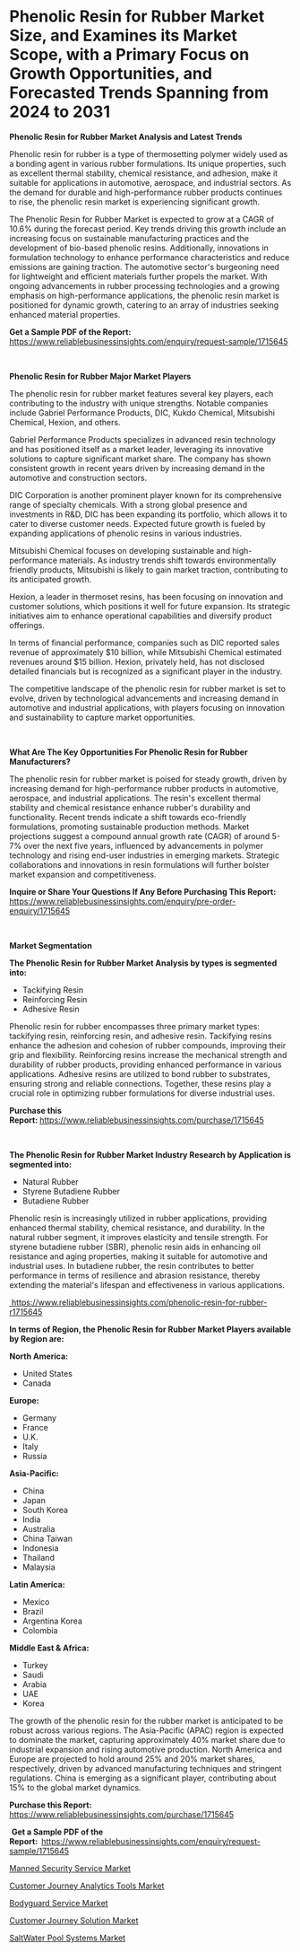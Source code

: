 <p><h1>Phenolic Resin for Rubber Market Size, and Examines its Market Scope, with a Primary Focus on Growth Opportunities, and Forecasted Trends Spanning from 2024 to 2031</h1></p><p><strong>Phenolic Resin for Rubber Market Analysis and Latest Trends</strong></p>
<p><p>Phenolic resin for rubber is a type of thermosetting polymer widely used as a bonding agent in various rubber formulations. Its unique properties, such as excellent thermal stability, chemical resistance, and adhesion, make it suitable for applications in automotive, aerospace, and industrial sectors. As the demand for durable and high-performance rubber products continues to rise, the phenolic resin market is experiencing significant growth. </p><p>The Phenolic Resin for Rubber Market is expected to grow at a CAGR of 10.6% during the forecast period. Key trends driving this growth include an increasing focus on sustainable manufacturing practices and the development of bio-based phenolic resins. Additionally, innovations in formulation technology to enhance performance characteristics and reduce emissions are gaining traction. The automotive sector's burgeoning need for lightweight and efficient materials further propels the market. With ongoing advancements in rubber processing technologies and a growing emphasis on high-performance applications, the phenolic resin market is positioned for dynamic growth, catering to an array of industries seeking enhanced material properties.</p></p>
<p><strong>Get a Sample PDF of the Report:&nbsp;</strong> <a href="https://www.reliablebusinessinsights.com/enquiry/request-sample/1715645?utm_campaign=41&utm_medium=2&utm_source=Github&utm_content=ia&utm_term=23102024&utm_id=phenolic-resin-for-rubber">https://www.reliablebusinessinsights.com/enquiry/request-sample/1715645</a></p>
<p>&nbsp;</p>
<p><strong>Phenolic Resin for Rubber Major Market Players</strong></p>
<p><p>The phenolic resin for rubber market features several key players, each contributing to the industry with unique strengths. Notable companies include Gabriel Performance Products, DIC, Kukdo Chemical, Mitsubishi Chemical, Hexion, and others.</p><p>Gabriel Performance Products specializes in advanced resin technology and has positioned itself as a market leader, leveraging its innovative solutions to capture significant market share. The company has shown consistent growth in recent years driven by increasing demand in the automotive and construction sectors.</p><p>DIC Corporation is another prominent player known for its comprehensive range of specialty chemicals. With a strong global presence and investments in R&D, DIC has been expanding its portfolio, which allows it to cater to diverse customer needs. Expected future growth is fueled by expanding applications of phenolic resins in various industries.</p><p>Mitsubishi Chemical focuses on developing sustainable and high-performance materials. As industry trends shift towards environmentally friendly products, Mitsubishi is likely to gain market traction, contributing to its anticipated growth.</p><p>Hexion, a leader in thermoset resins, has been focusing on innovation and customer solutions, which positions it well for future expansion. Its strategic initiatives aim to enhance operational capabilities and diversify product offerings.</p><p>In terms of financial performance, companies such as DIC reported sales revenue of approximately $10 billion, while Mitsubishi Chemical estimated revenues around $15 billion. Hexion, privately held, has not disclosed detailed financials but is recognized as a significant player in the industry.</p><p>The competitive landscape of the phenolic resin for rubber market is set to evolve, driven by technological advancements and increasing demand in automotive and industrial applications, with players focusing on innovation and sustainability to capture market opportunities.</p></p>
<p>&nbsp;</p>
<p><strong>What Are The Key Opportunities For Phenolic Resin for Rubber Manufacturers?</strong></p>
<p><p>The phenolic resin for rubber market is poised for steady growth, driven by increasing demand for high-performance rubber products in automotive, aerospace, and industrial applications. The resin's excellent thermal stability and chemical resistance enhance rubber's durability and functionality. Recent trends indicate a shift towards eco-friendly formulations, promoting sustainable production methods. Market projections suggest a compound annual growth rate (CAGR) of around 5-7% over the next five years, influenced by advancements in polymer technology and rising end-user industries in emerging markets. Strategic collaborations and innovations in resin formulations will further bolster market expansion and competitiveness.</p></p>
<p><strong>Inquire or Share Your Questions If Any Before Purchasing This Report:</strong> <a href="https://www.reliablebusinessinsights.com/enquiry/pre-order-enquiry/1715645?utm_campaign=41&utm_medium=2&utm_source=Github&utm_content=ia&utm_term=23102024&utm_id=phenolic-resin-for-rubber">https://www.reliablebusinessinsights.com/enquiry/pre-order-enquiry/1715645</a></p>
<p>&nbsp;</p>
<p><strong>Market Segmentation</strong></p>
<p><strong>The Phenolic Resin for Rubber Market Analysis by types is segmented into:</strong></p>
<p><ul><li>Tackifying Resin</li><li>Reinforcing Resin</li><li>Adhesive Resin</li></ul></p>
<p><p>Phenolic resin for rubber encompasses three primary market types: tackifying resin, reinforcing resin, and adhesive resin. Tackifying resins enhance the adhesion and cohesion of rubber compounds, improving their grip and flexibility. Reinforcing resins increase the mechanical strength and durability of rubber products, providing enhanced performance in various applications. Adhesive resins are utilized to bond rubber to substrates, ensuring strong and reliable connections. Together, these resins play a crucial role in optimizing rubber formulations for diverse industrial uses.</p></p>
<p><strong>Purchase this Report:&nbsp;</strong><a href="https://www.reliablebusinessinsights.com/purchase/1715645?utm_campaign=41&utm_medium=2&utm_source=Github&utm_content=ia&utm_term=23102024&utm_id=phenolic-resin-for-rubber">https://www.reliablebusinessinsights.com/purchase/1715645</a></p>
<p>&nbsp;</p>
<p><strong>The Phenolic Resin for Rubber Market Industry Research by Application is segmented into:</strong></p>
<p><ul><li>Natural Rubber</li><li>Styrene Butadiene Rubber</li><li>Butadiene Rubber</li></ul></p>
<p><p>Phenolic resin is increasingly utilized in rubber applications, providing enhanced thermal stability, chemical resistance, and durability. In the natural rubber segment, it improves elasticity and tensile strength. For styrene butadiene rubber (SBR), phenolic resin aids in enhancing oil resistance and aging properties, making it suitable for automotive and industrial uses. In butadiene rubber, the resin contributes to better performance in terms of resilience and abrasion resistance, thereby extending the material's lifespan and effectiveness in various applications.</p></p>
<p><a href="https://www.reliablebusinessinsights.com/phenolic-resin-for-rubber-r1715645?utm_campaign=41&utm_medium=2&utm_source=Github&utm_content=ia&utm_term=23102024&utm_id=phenolic-resin-for-rubber">&nbsp;https://www.reliablebusinessinsights.com/phenolic-resin-for-rubber-r1715645</a></p>
<p><strong>In terms of Region, the Phenolic Resin for Rubber Market Players available by Region are:</strong></p>
<p>
    <p> <strong> North America: </strong>
        <ul>
            <li>United States</li>
            <li>Canada</li>
        </ul>
        </p> 
    <p> <strong> Europe: </strong>
        <ul>
            <li>Germany</li>
            <li>France</li>
            <li>U.K.</li>
            <li>Italy</li>
            <li>Russia</li>
        </ul>
        </p> 
    <p> <strong> Asia-Pacific: </strong>
        <ul>
            <li>China</li>
            <li>Japan</li>
            <li>South Korea</li>
            <li>India</li>
            <li>Australia</li>
            <li>China Taiwan</li>
            <li>Indonesia</li>
            <li>Thailand</li>
            <li>Malaysia</li>
        </ul>
        </p> 
    <p> <strong> Latin America: </strong>
        <ul>
            <li>Mexico</li>
            <li>Brazil</li>
            <li>Argentina Korea</li>
            <li>Colombia</li>
        </ul>
        </p> 
    <p> <strong> Middle East & Africa: </strong>
        <ul>
            <li>Turkey</li>
            <li>Saudi</li>
            <li>Arabia</li>
            <li>UAE</li>
            <li>Korea</li>
        </ul>
    </p>
    </p>
<p><p>The growth of the phenolic resin for the rubber market is anticipated to be robust across various regions. The Asia-Pacific (APAC) region is expected to dominate the market, capturing approximately 40% market share due to industrial expansion and rising automotive production. North America and Europe are projected to hold around 25% and 20% market shares, respectively, driven by advanced manufacturing techniques and stringent regulations. China is emerging as a significant player, contributing about 15% to the global market dynamics.</p></p>
<p><strong>Purchase this Report: </strong><a href="https://www.reliablebusinessinsights.com/purchase/1715645?utm_campaign=41&utm_medium=2&utm_source=Github&utm_content=ia&utm_term=23102024&utm_id=phenolic-resin-for-rubber">https://www.reliablebusinessinsights.com/purchase/1715645</a></p>
<p>&nbsp;<strong>Get a Sample PDF of the Report:&nbsp;&nbsp;</strong><a href="https://www.reliablebusinessinsights.com/enquiry/request-sample/1715645?utm_campaign=41&utm_medium=2&utm_source=Github&utm_content=ia&utm_term=23102024&utm_id=phenolic-resin-for-rubber">https://www.reliablebusinessinsights.com/enquiry/request-sample/1715645</a></p>
<p><strong></strong></p>
<p><p><a href="https://github.com/nifongekclosebn1/Market-Research-Report-List-1/blob/main/manned-security-service-market.md?utm_campaign=41&utm_medium=2&utm_source=Github&utm_content=ia&utm_term=23102024&utm_id=phenolic-resin-for-rubber">Manned Security Service Market</a></p><p><a href="https://www.linkedin.com/pulse/customer-journey-analytics-tools-market-size-share-growth-tpfye?utm_campaign=41&utm_medium=2&utm_source=Github&utm_content=ia&utm_term=23102024&utm_id=phenolic-resin-for-rubber">Customer Journey Analytics Tools Market</a></p><p><a href="https://github.com/jerridoxdemase/Market-Research-Report-List-1/blob/main/bodyguard-service-market.md?utm_campaign=41&utm_medium=2&utm_source=Github&utm_content=ia&utm_term=23102024&utm_id=phenolic-resin-for-rubber">Bodyguard Service Market</a></p><p><a href="https://www.linkedin.com/pulse/global-customer-journey-solution-market-opportunities-challenges2024-i2wcc?utm_campaign=41&utm_medium=2&utm_source=Github&utm_content=ia&utm_term=23102024&utm_id=phenolic-resin-for-rubber">Customer Journey Solution Market</a></p><p><a href="https://issuu.com/reportprime-2/docs/saltwater-pool-systems-market-size-_58558cd2211a04?utm_campaign=41&utm_medium=2&utm_source=Github&utm_content=ia&utm_term=23102024&utm_id=phenolic-resin-for-rubber">SaltWater Pool Systems Market</a></p></p>